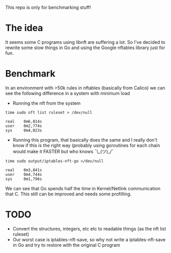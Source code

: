 This repo is only for benchmarking stuff!

# The idea
It seems some C programs using libnft are suffering a lot. So I've decided to rewrite some slow things in Go and using the Google nftables library just for fun.


# Benchmark
In an environment with >50k rules in nftables (basically from Calico) we can see the following difference in a system with minimum load

* Running the nft from the system
```
time sudo nft list ruleset > /dev/null

real    0m6,814s
user    0m2,774s
sys     0m4,023s

``` 

* Running this program, that basically does the same and I really don't know if this is the right way (probably using goroutines for each chain would make it FASTER but who knows ¯\\\_(ツ)\_/¯

```
time sudo output/iptables-nft-go >/dev/null

real    0m3,841s
user    0m4,744s
sys     0m1,796s
```

We can see that Go spends half the time in Kernel/Netlink communication that C. This still can be improved and needs some profilling.

# TODO
* Convert the structures, integers, etc etc to readable things (as the nft list ruleset)
* Our worst case is iptables-nft-save, so why not write a iptables-nft-save in Go and try to restore with the original C program



